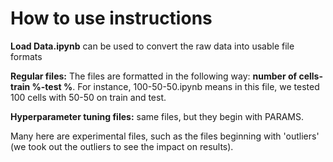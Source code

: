 # How to use instructions

**Load Data.ipynb** can be used to convert the raw data into usable file formats

**Regular files:** The files are formatted in the following way: **number of cells-train %-test %**. For instance, 100-50-50.ipynb means in this file, we tested 100 cells with 50-50 on train and test.

**Hyperparameter tuning files:** same files, but they begin with PARAMS.

Many here are experimental files, such as the files beginning with 'outliers' (we took out the outliers to see the impact on results).

